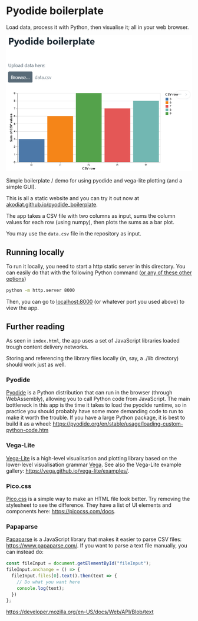 
# Pyodide boilerplate
Load data, process it with Python, then visualise it; all in your web browser.

![Example result using data.csv](example.png)

Simple boilerplate / demo for using pyodide and vega-lite plotting (and a simple GUI).

This is all a static website and you can try it out now at [akodiat.github.io/pyodide_boilerplate](https://akodiat.github.io/pyodide_boilerplate/).

The app takes a CSV file with two columns as input, sums the column values for each row (using numpy), then plots the sums as a bar plot.

You may use the `data.csv` file in the repository as input.

## Running locally
To run it locally, you need to start a http static server in this directory. You can easily do that with the following Python command ([or any of these other options](https://gist.github.com/willurd/5720255))

```sh
python -m http.server 8000
```

Then, you can go to [localhost:8000](HTTP:/localhost:8000) (or whatever port you used above) to view the app.

## Further reading
As seen in `index.html`, the app uses a set of JavaScript libraries loaded trough content delivery networks.

Storing and referencing the library files locally (in, say, a ./lib directory) should work just as well.

### Pyodide
[Pyodide](https://pyodide.org/) is a Python distribution that can run in the browser (through WebAssembly), allowing you to call Python code from JavaScript. The main bottleneck in this app is the time it takes to load the pyodide runtime, so in practice you should probably have some more demanding code to run to make it worth the trouble. If you have a large Python package, it is best to build it as a wheel: https://pyodide.org/en/stable/usage/loading-custom-python-code.htm

### Vega-Lite
[Vega-Lite](https://vega.github.io/vega-lite/) is a high-level visualisation and plotting library based on the lower-level visualisation grammar [Vega](https://vega.github.io/vega/). See also the Vega-Lite example gallery: https://vega.github.io/vega-lite/examples/.

### Pico.css
[Pico.css](https://picocss.com/) is a simple way to make an HTML file look better. Try removing the stylesheet to see the difference. They have a list of UI elements and components here: https://picocss.com/docs.

### Papaparse
[Papaparse](https://www.papaparse.com/) is a JavaScript library that makes it easier to parse CSV files: https://www.papaparse.com/. If you want to parse a text file manually, you can instead do:
```js
const fileInput = document.getElementById("fileInput");
fileInput.onchange = () => {
  fileInput.files[0].text().then(text => {
    // Do what you want here
    console.log(text);
  })
};
```
https://developer.mozilla.org/en-US/docs/Web/API/Blob/text
